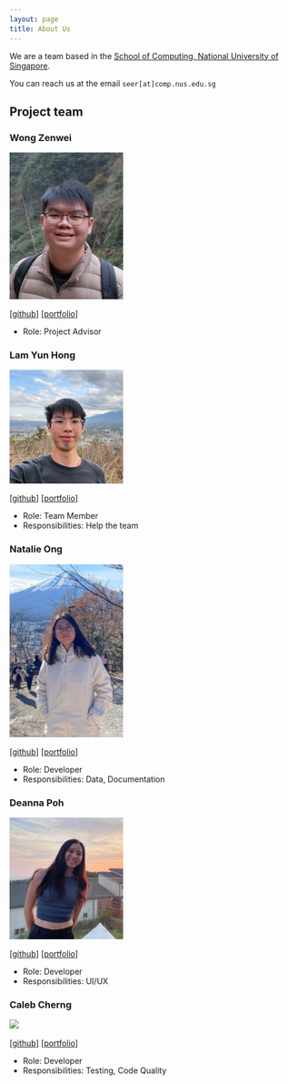 ```yaml
---
layout: page
title: About Us
---
```


We are a team based in the [School of Computing, National University of Singapore](https://www.comp.nus.edu.sg).

You can reach us at the email `seer[at]comp.nus.edu.sg`

## Project team

### Wong Zenwei

<img src="images/zeotheburrito.png" width="200px">

[[github](https://github.com/zeotheburrito)]
[[portfolio](team/zeotheburrito.md)]

* Role: Project Advisor

### Lam Yun Hong

<img src="images/m0destly.png" width="200px">

[[github](https://github.com/m0destly)]
[[portfolio](team/m0destly.md)]

* Role: Team Member
* Responsibilities: Help the team

### Natalie Ong

<img src="images/nat-ong555.png" width="200px">

[[github](http://github.com/nat-ong555)] [[portfolio](team/nat-ong555.md)]

* Role: Developer
* Responsibilities: Data, Documentation

### Deanna Poh

<img src="images/deannapoh.png" width="200px">

[[github](http://github.com/deannapoh)]
[[portfolio](team/deannapoh.md)]

* Role: Developer
* Responsibilities: UI/UX 

### Caleb Cherng

<img src="images/ditzchann.png" width="200px">

[[github](http://github.com/ditzchann)]
[[portfolio](team/ditzchann.md)]

* Role: Developer
* Responsibilities: Testing, Code Quality